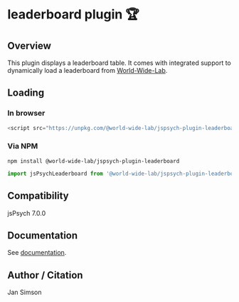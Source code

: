 # leaderboard plugin 🏆️

## Overview

This plugin displays a leaderboard table. It comes with integrated support to dynamically load a leaderboard from [World-Wide-Lab](https://worldwidelab.org).

## Loading

### In browser

```js
<script src="https://unpkg.com/@world-wide-lab/jspsych-plugin-leaderboard@0.1.0"></script>
```

### Via NPM

```
npm install @world-wide-lab/jspsych-plugin-leaderboard
```

```js
import jsPsychLeaderboard from '@world-wide-lab/jspsych-plugin-leaderboard';
```

## Compatibility

jsPsych 7.0.0

## Documentation

See [documentation](docs/plugin-leaderboard.md).

## Author / Citation

Jan Simson
